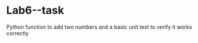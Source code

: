 # Lab6--task

Python function to add two numbers and  a basic unit test to verify it works correctly
